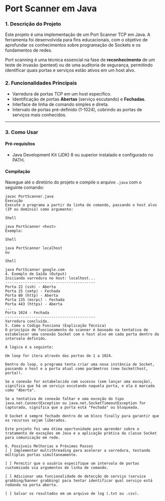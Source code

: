 # Port Scanner em Java

### 1. Descrição do Projeto

Este projeto é uma implementação de um Port Scanner TCP em Java. A ferramenta foi desenvolvida para fins educacionais, com o objetivo de aprofundar os conhecimentos sobre programação de Sockets e os fundamentos de redes.

Port scanning é uma técnica essencial na fase de **reconhecimento** de um teste de invasão (pentest) ou de uma auditoria de segurança, permitindo identificar quais portas e serviços estão ativos em um host alvo.

### 2. Funcionalidades Principais

* Varredura de portas TCP em um host específico.
* Identificação de portas **Abertas** (serviço escutando) e **Fechadas**.
* Interface de linha de comando simples e direta.
* Intervalo de portas pré-definido (1-1024), cobrindo as portas de serviços mais conhecidos.

---

### 3. Como Usar

#### Pré-requisitos
* Java Development Kit (JDK) 8 ou superior instalado e configurado no PATH.

#### Compilação
Navegue até o diretório do projeto e compile o arquivo `.java` com o seguinte comando:
```shell
javac PortScanner.java
Execução
Execute o programa a partir da linha de comando, passando o host alvo (IP ou domínio) como argumento:

Shell

java PortScanner <host>
Exemplo:

Shell

java PortScanner localhost
ou

Shell

java PortScanner google.com
4. Exemplo de Saída (Output)
Iniciando varredura no host: localhost...
-----------------------------------------
Porta 22 (ssh) - Aberta
Porta 25 (smtp) - Fechada
Porta 80 (http) - Aberta
Porta 135 (msrpc) - Fechada
Porta 443 (https) - Aberta
...
Porta 1024 - Fechada
-----------------------------------------
Varredura concluída.
5. Como o Código Funciona (Explicação Técnica)
O princípio de funcionamento do scanner é baseado na tentativa de estabelecer uma conexão Socket com o host alvo em cada porta dentro do intervalo definido.

A lógica é a seguinte:

Um loop for itera através das portas de 1 a 1024.

Dentro do loop, o programa tenta criar uma nova instância de Socket, passando o host e a porta atual como parâmetros (new Socket(host, porta)).

Se a conexão for estabelecida com sucesso (sem lançar uma exceção), significa que há um serviço escutando naquela porta, e ela é marcada como "Aberta".

Se a tentativa de conexão falhar e uma exceção do tipo java.net.ConnectException ou java.net.SocketTimeoutException for capturada, significa que a porta está "Fechada" ou bloqueada.

O Socket é sempre fechado dentro de um bloco finally para garantir que os recursos sejam liberados.

Este projeto foi uma ótima oportunidade para aprender sobre o tratamento de exceções em Java e a aplicação prática da classe Socket para comunicação em rede.

6. Possíveis Melhorias e Próximos Passos
[ ] Implementar multithreading para acelerar a varredura, testando múltiplas portas simultaneamente.

[ ] Permitir que o usuário especifique um intervalo de portas customizado via argumentos de linha de comando.

[ ] Adicionar uma funcionalidade de detecção de serviço (service grabbing/banner grabbing) para tentar identificar qual serviço está rodando na porta aberta.

[ ] Salvar os resultados em um arquivo de log (.txt ou .csv).
